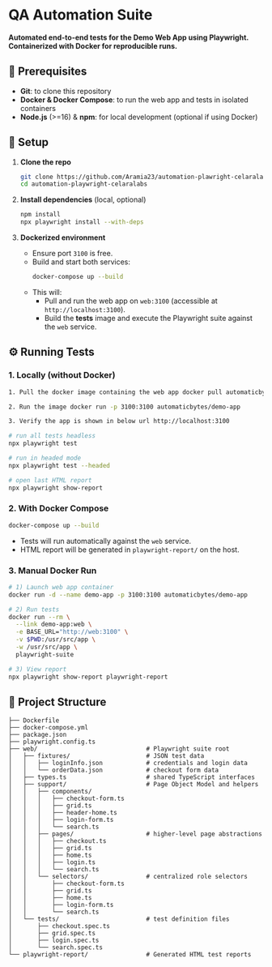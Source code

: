 # QA Automation Suite

**Automated end-to-end tests for the Demo Web App using Playwright. Containerized with Docker for reproducible runs.**

## 🚀 Prerequisites

- **Git**: to clone this repository
- **Docker & Docker Compose**: to run the web app and tests in isolated containers
- **Node.js** (>=16) & **npm**: for local development (optional if using Docker)

## 🔧 Setup

1. **Clone the repo**
   ```bash
   git clone https://github.com/Aramia23/automation-plawright-celaralabs.git
   cd automation-playwright-celaralabs
   ```

2. **Install dependencies** (local, optional)
   ```bash
   npm install
   npx playwright install --with-deps
   ```

3. **Dockerized environment**
   - Ensure port `3100` is free.
   - Build and start both services:
     ```bash
     docker-compose up --build
     ```
   - This will:
     - Pull and run the web app on `web:3100` (accessible at `http://localhost:3100`).
     - Build the **tests** image and execute the Playwright suite against the `web` service.

## ⚙️ Running Tests

### 1. Locally (without Docker)

```bash
1. Pull the docker image containing the web app docker pull automaticbytes/demo-app

2. Run the image docker run -p 3100:3100 automaticbytes/demo-app

3. Verify the app is shown in below url http://localhost:3100

# run all tests headless
npx playwright test

# run in headed mode
npx playwright test --headed

# open last HTML report
npx playwright show-report
```

### 2. With Docker Compose

```bash
docker-compose up --build
```

- Tests will run automatically against the `web` service.
- HTML report will be generated in `playwright-report/` on the host.

### 3. Manual Docker Run

```bash
# 1) Launch web app container
docker run -d --name demo-app -p 3100:3100 automaticbytes/demo-app

# 2) Run tests
docker run --rm \
  --link demo-app:web \
  -e BASE_URL="http://web:3100" \
  -v $PWD:/usr/src/app \
  -w /usr/src/app \
  playwright-suite

# 3) View report
npx playwright show-report playwright-report
```

## 📁 Project Structure

```
├── Dockerfile
├── docker-compose.yml
├── package.json
├── playwright.config.ts
├── web/                              # Playwright suite root
│   ├── fixtures/                     # JSON test data
│   │   ├── loginInfo.json            # credentials and login data
│   │   └── orderData.json            # checkout form data
│   ├── types.ts                      # shared TypeScript interfaces
│   ├── support/                      # Page Object Model and helpers
│   │   ├── components/               
│   │   │   ├── checkout-form.ts
│   │   │   ├── grid.ts
│   │   │   ├── header-home.ts
│   │   │   ├── login-form.ts
│   │   │   └── search.ts
│   │   ├── pages/                    # higher-level page abstractions
│   │   │   ├── checkout.ts
│   │   │   ├── grid.ts
│   │   │   ├── home.ts
│   │   │   ├── login.ts
│   │   │   └── search.ts
│   │   └── selectors/                # centralized role selectors
│   │       ├── checkout-form.ts
│   │       ├── grid.ts
│   │       ├── home.ts
│   │       ├── login-form.ts
│   │       └── search.ts
│   └── tests/                        # test definition files
│       ├── checkout.spec.ts
│       ├── grid.spec.ts
│       ├── login.spec.ts
│       └── search.spec.ts
└── playwright-report/                # Generated HTML test reports
```

